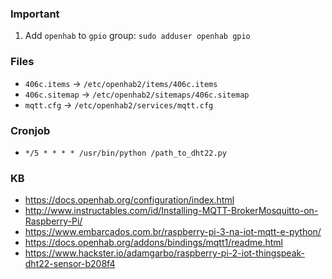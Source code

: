 ### Important

1. Add `openhab` to `gpio` group: `sudo adduser openhab gpio`

### Files

- `406c.items` -> `/etc/openhab2/items/406c.items`
- `406c.sitemap` -> `/etc/openhab2/sitemaps/406c.sitemap`
- `mqtt.cfg` -> `/etc/openhab2/services/mqtt.cfg`

### Cronjob

- `*/5 * * * * /usr/bin/python /path_to_dht22.py`

### KB

- https://docs.openhab.org/configuration/index.html
- http://www.instructables.com/id/Installing-MQTT-BrokerMosquitto-on-Raspberry-Pi/
- https://www.embarcados.com.br/raspberry-pi-3-na-iot-mqtt-e-python/
- https://docs.openhab.org/addons/bindings/mqtt1/readme.html
- https://www.hackster.io/adamgarbo/raspberry-pi-2-iot-thingspeak-dht22-sensor-b208f4
